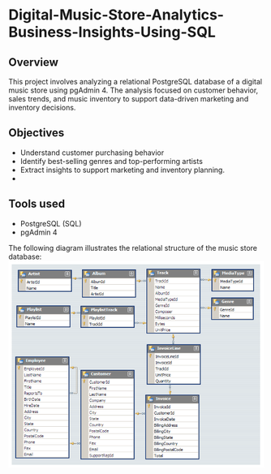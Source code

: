 # Digital-Music-Store-Analytics-Business-Insights-Using-SQL
## Overview
This project involves analyzing a relational PostgreSQL database of a digital music store using pgAdmin 4. The analysis focused on customer behavior, sales trends, and music inventory to support data-driven marketing and inventory decisions.

## Objectives
* Understand customer purchasing behavior
* Identify best-selling genres and top-performing artists
* Extract insights to support marketing and inventory planning.
* 
## Tools used
* PostgreSQL (SQL)
* pgAdmin 4

The following diagram illustrates the relational structure of the music store database:
![MusicDatabaseSchema](https://github.com/yashysinghal2463/Digital-Music-Store-Analytics-Business-Insights-Using-SQL/blob/main/MusicDatabaseSchema.png)
